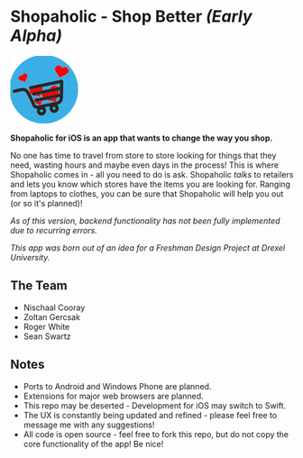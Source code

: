 Shopaholic - Shop Better *(Early Alpha)*
==========

![ShopaholicLogo](shopAholic!/shopAholic!/Images.xcassets/AppIcon.appiconset/Icon.png)

**Shopaholic for iOS is an app that wants to change the way you shop.** 

No one has time to travel from store to store looking for things that they need, wasting hours and maybe even days in the 
process! This is where Shopaholic comes in - all you need to do is ask. Shopaholic *talks* to retailers and lets you know
which stores have the items you are looking for. Ranging from laptops to clothes, you can be sure that Shopaholic will help 
you out (or so it's planned)!

*As of this version, backend functionality has not been fully implemented due to recurring errors.*

*This app was born out of an idea for a Freshman Design Project at Drexel University.*

The Team
--------

* Nischaal Cooray
* Zoltan Gercsak
* Roger White
* Sean Swartz

Notes
-----

* Ports to Android and Windows Phone are planned.
* Extensions for major web browsers are planned.
* This repo may be deserted - Development for iOS may switch to Swift.
* The UX is constantly being updated and refined - please feel free to message me with any suggestions!
* All code is open source - feel free to fork this repo, but do not copy the core functionality of the app! Be nice!


